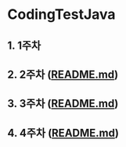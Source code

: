 # CodingTestJava

## 1. 1주차

## 2. 2주차 ([README.md](/2주차/README.md))

## 3. 3주차 ([README.md](/3주차/README.md))

## 4. 4주차 ([README.md](/4주차/README.md))
